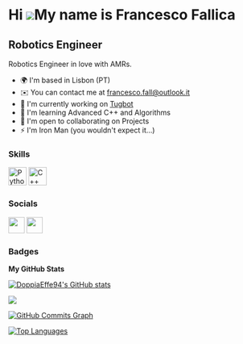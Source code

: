 Hi ![](https://user-images.githubusercontent.com/18350557/176309783-0785949b-9127-417c-8b55-ab5a4333674e.gif)My name is Francesco Fallica
=========================================================================================================================================

Robotics Engineer
-----------------

Robotics Engineer in love with AMRs.

*   🌍  I'm based in Lisbon (PT)
*   ✉️  You can contact me at [francesco.fall@outlook.it](mailto:francesco.fall@outlook.it)
*   🚀  I'm currently working on [Tugbot](http://tugbot.com/)
*   🧠  I'm learning Advanced C++ and Algorithms
*   🤝  I'm open to collaborating on Projects
*   ⚡  I'm Iron Man (you wouldn't expect it...)

### Skills 
<p align="left">
<a href="https://www.python.org/" target="_blank" rel="noreferrer"><img src="https://raw.githubusercontent.com/danielcranney/readme-generator/main/public/icons/skills/python-colored.svg" width="36" height="36" alt="Python" /></a>
<a href="https://docs.microsoft.com/en-us/cpp/?view=msvc-170" target="_blank" rel="noreferrer"><img src="https://raw.githubusercontent.com/danielcranney/readme-generator/main/public/icons/skills/cplusplus-colored.svg" width="36" height="36" alt="C++" /></a>
</p>
                    

### Socials
                  
<p align="left"> <a href="https://www.github.com/DoppiaEffe94" target="_blank" rel="noreferrer"><img src="https://raw.githubusercontent.com/danielcranney/readme-generator/main/public/icons/socials/github.svg" width="32" height="32" /></a> <a href="https://www.linkedin.com/in/francesco-fallica-7b7766102/" target="_blank" rel="noreferrer"><img src="https://raw.githubusercontent.com/danielcranney/readme-generator/main/public/icons/socials/linkedin.svg" width="32" height="32" /></a></p>

### Badges

<b>My GitHub Stats</b>

<a href="http://www.github.com/DoppiaEffe94"><img src="https://github-readme-stats.vercel.app/api?username=DoppiaEffe94&show_icons=true&hide=&count_private=true&title_color=0891b2&text_color=ffffff&icon_color=0891b2&bg_color=1c1917&hide_border=true&show_icons=true" alt="DoppiaEffe94's GitHub stats" /></a>

<a href="http://www.github.com/DoppiaEffe94"><img src="https://github-readme-streak-stats.herokuapp.com/?user=DoppiaEffe94&stroke=ffffff&background=1c1917&ring=0891b2&fire=0891b2&currStreakNum=ffffff&currStreakLabel=0891b2&sideNums=ffffff&sideLabels=ffffff&dates=ffffff&hide_border=true" /></a>

<a href="http://www.github.com/DoppiaEffe94"><img src="https://github-readme-activity-graph.cyclic.app/graph?username=DoppiaEffe94&bg_color=1c1917&color=ffffff&line=0891b2&point=ffffff&area_color=1c1917&area=true&hide_border=true&custom_title=GitHub%20Commits%20Graph" alt="GitHub Commits Graph" /></a>

<a href="https://github.com/DoppiaEffe94" align="left"><img src="https://github-readme-stats.vercel.app/api/top-langs/?username=DoppiaEffe94&langs_count=10&title_color=0891b2&text_color=ffffff&icon_color=0891b2&bg_color=1c1917&hide_border=true&locale=en&custom_title=Top%20%Languages" alt="Top Languages" /></a>
